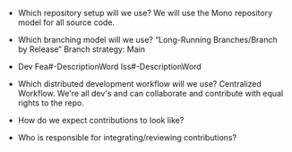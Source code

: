 * Which repository setup will we use?
We will use the Mono repository model for all source code.

* Which branching model will we use?
“Long-Running Branches/Branch by Release“
Branch strategy:
Main
* Dev
Fea#<NUMBER>-DescriptionWord
Iss#<NUMBER>-DescriptionWord

* Which distributed development workflow will we use?
Centralized Workflow. We're all dev's and can collaborate and contribute with equal rights to the repo. 

* How do we expect contributions to look like?
* Who is responsible for integrating/reviewing contributions?
